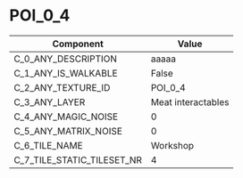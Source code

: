 

# POI_0_4



| Component | Value | 
|  --  |  --  | 
| C_0_ANY_DESCRIPTION | aaaaa | 
| C_1_ANY_IS_WALKABLE | False | 
| C_2_ANY_TEXTURE_ID | POI_0_4 | 
| C_3_ANY_LAYER | Meat interactables | 
| C_4_ANY_MAGIC_NOISE | 0 | 
| C_5_ANY_MATRIX_NOISE | 0 | 
| C_6_TILE_NAME | Workshop | 
| C_7_TILE_STATIC_TILESET_NR | 4 | 

